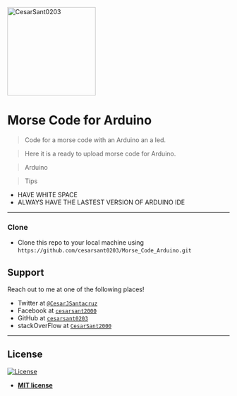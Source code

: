 <a href="https://github.com/cesarsant0203"><img width="200px" height="200px" src="https://avatars1.githubusercontent.com/u/55715914?s=460&v=4" title="CesarSant0203" alt="CesarSant0203"></a>

<!-- [![FVCproductions](https://avatars1.githubusercontent.com/u/4284691?v=3&s=200)](http://fvcproductions.com) -->


# Morse Code for Arduino

> Code for a morse code with an Arduino an a led.

> Here it is a ready to upload morse code for Arduino.

> Arduino

> Tips

- HAVE WHITE SPACE
- ALWAYS HAVE THE LASTEST VERSION OF ARDUINO IDE

---

### Clone

- Clone this repo to your local machine using `https://github.com/cesarsant0203/Morse_Code_Arduino.git`

## Support

Reach out to me at one of the following places!

- Twitter at <a href="https://twitter.com/CesarJSantacruz" target="_blank">`@CesarJSantacruz`</a>
- Facebook at <a href="https://www.facebook.com/cesarsant2000" target="_blank">`cesarsant2000`</a>
- GitHub at <a href="https://github.com/cesarsant0203" target="_blank">`cesarsant0203`</a>
- stackOverFlow at <a href="https://stackoverflow.com/users/13529849/cesarsant2000" target="_blank">`CesarSant2000`</a>


---

## License

[![License](http://img.shields.io/:license-mit-blue.svg?style=flat-square)](http://badges.mit-license.org)

- **[MIT license](http://opensource.org/licenses/mit-license.php)**
